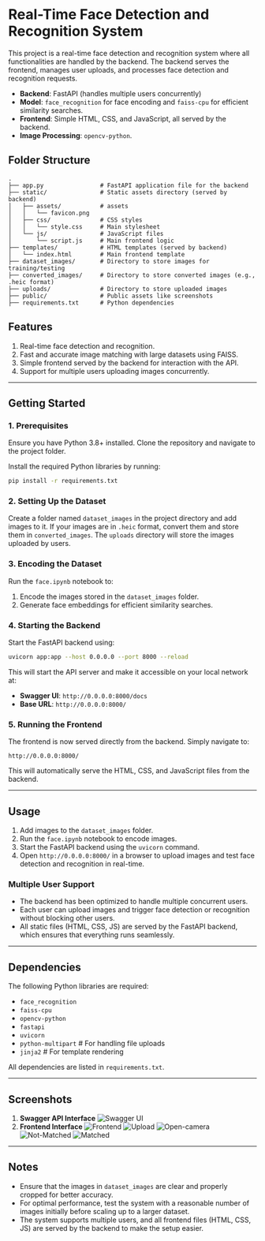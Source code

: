 # Real-Time Face Detection and Recognition System

This project is a real-time face detection and recognition system where all functionalities are handled by the backend. The backend serves the frontend, manages user uploads, and processes face detection and recognition requests.

- **Backend**: FastAPI (handles multiple users concurrently)
- **Model**: `face_recognition` for face encoding and `faiss-cpu` for efficient similarity searches.
- **Frontend**: Simple HTML, CSS, and JavaScript, all served by the backend.
- **Image Processing**: `opencv-python`.

## Folder Structure
```plaintext
.
├── app.py                # FastAPI application file for the backend
├── static/               # Static assets directory (served by backend)
│   ├── assets/           # assets
│   │   └── favicon.png
│   ├── css/              # CSS styles
│   │   └── style.css     # Main stylesheet
│   └── js/               # JavaScript files
│       └── script.js     # Main frontend logic
├── templates/            # HTML templates (served by backend)
│   └── index.html        # Main frontend template
├── dataset_images/       # Directory to store images for training/testing
├── converted_images/     # Directory to store converted images (e.g., .heic format)
├── uploads/              # Directory to store uploaded images
├── public/               # Public assets like screenshots
├── requirements.txt      # Python dependencies
```

## Features
1. Real-time face detection and recognition.
2. Fast and accurate image matching with large datasets using FAISS.
3. Simple frontend served by the backend for interaction with the API.
4. Support for multiple users uploading images concurrently.

---

## Getting Started

### 1. Prerequisites
Ensure you have Python 3.8+ installed. Clone the repository and navigate to the project folder.

Install the required Python libraries by running:
```bash
pip install -r requirements.txt
```

### 2. Setting Up the Dataset
Create a folder named `dataset_images` in the project directory and add images to it. If your images are in `.heic` format, convert them and store them in `converted_images`. The `uploads` directory will store the images uploaded by users.

### 3. Encoding the Dataset
Run the `face.ipynb` notebook to:
1. Encode the images stored in the `dataset_images` folder.
2. Generate face embeddings for efficient similarity searches.

### 4. Starting the Backend
Start the FastAPI backend using:
```bash
uvicorn app:app --host 0.0.0.0 --port 8000 --reload
```
This will start the API server and make it accessible on your local network at:
- **Swagger UI**: `http://0.0.0.0:8000/docs`
- **Base URL**: `http://0.0.0.0:8000/`

### 5. Running the Frontend
The frontend is now served directly from the backend. Simply navigate to:
```
http://0.0.0.0:8000/
```
This will automatically serve the HTML, CSS, and JavaScript files from the backend.

---

## Usage
1. Add images to the `dataset_images` folder.
2. Run the `face.ipynb` notebook to encode images.
3. Start the FastAPI backend using the `uvicorn` command.
4. Open `http://0.0.0.0:8000/` in a browser to upload images and test face detection and recognition in real-time.

### Multiple User Support
- The backend has been optimized to handle multiple concurrent users.
- Each user can upload images and trigger face detection or recognition without blocking other users.
- All static files (HTML, CSS, JS) are served by the FastAPI backend, which ensures that everything runs seamlessly.

---

## Dependencies
The following Python libraries are required:
- `face_recognition`
- `faiss-cpu`
- `opencv-python`
- `fastapi`
- `uvicorn`
- `python-multipart`    # For handling file uploads
- `jinja2`             # For template rendering

All dependencies are listed in `requirements.txt`.

---

## Screenshots
1. **Swagger API Interface**
   ![Swagger UI](./public/api.png)
2. **Frontend Interface**
   ![Frontend](./public/frontend.png)
   ![Upload](./public/upload-img.png)
   ![Open-camera](./public/camera-opened.png)
   ![Not-Matched](./public/not-matched.png)
   ![Matched](./public/matched.png)

---

## Notes
- Ensure that the images in `dataset_images` are clear and properly cropped for better accuracy.
- For optimal performance, test the system with a reasonable number of images initially before scaling up to a larger dataset.
- The system supports multiple users, and all frontend files (HTML, CSS, JS) are served by the backend to make the setup easier.
